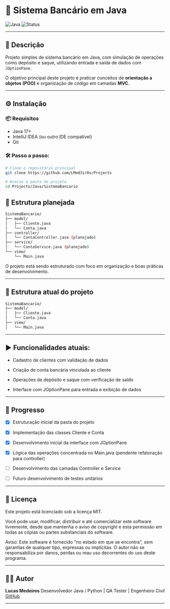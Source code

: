 # 🏦 Sistema Bancário em Java

![Java](https://img.shields.io/badge/Java-17-blue)
![Status](https://img.shields.io/badge/status-em%20desenvolvimento-yellow)

---

## 📌 Descrição

Projeto simples de sistema bancário em Java, com simulação de operações como depósito e saque, utilizando entrada e saída de dados com `JOptionPane`.

O objetivo principal deste projeto é praticar conceitos de **orientação a objetos (POO)** e organização de código em camadas **MVC**.

---

## ⚙️ Instalação

### 📦 Requisitos

* Java 17+
* IntelliJ IDEA (ou outro IDE compatível)
* Git

### 🛠 Passo a passo:

```bash
# Clone o repositório principal
git clone https://github.com/LMed3ir0s/Projects

# Acesse a pasta do projeto
cd Projects/Java/SistemaBancario

```

## 📂 Estrutura planejada
```bash
SistemaBancario/
├── model/
│   ├── Cliente.java
│   └── Conta.java
├── controller/
│   └── ContaController.java (planejado)
├── service/
│   └── ContaService.java (planejado)
└── view/
    └── Main.java
```
O projeto está sendo estruturado com foco em organização e boas práticas de desenvolvimento.

---

## 📂 Estrutura atual do projeto

```bash
SistemaBancario/
├── model/
│   ├── Cliente.java
│   └── Conta.java
├── view/
│   └── Main.java
```
---

## ▶️ Funcionalidades atuais:
- Cadastro de clientes com validação de dados

- Criação de conta bancária vinculada ao cliente

- Operações de depósito e saque com verificação de saldo

- Interface com JOptionPane para entrada e exibição de dados

---

## 🧪 Progresso

* [x] Estruturação inicial da pasta do projeto

* [x] Implementação das classes Cliente e Conta

* [x] Desenvolvimento inicial da interface com JOptionPane

* [x] Lógica das operações concentrada no Main.java (pendente refatoração para controller)

* [ ] Desenvolvimento das camadas Controller e Service

* [ ] Futuro desenvolvimento de testes unitários

---

## 📄 Licença

Este projeto está licenciado sob a licença MIT.

Você pode usar, modificar, distribuir e até comercializar este software livremente, desde que mantenha o aviso de copyright e esta permissão em todas as cópias ou partes substanciais do software.

Aviso:
Este software é fornecido "no estado em que se encontra", sem garantias de qualquer tipo, expressas ou implícitas.
O autor não se responsabiliza por danos, perdas ou mau uso decorrentes do uso deste programa.

---

## 👨‍💻 Autor

**Lucas Medeiros**
Desenvolvedor Java / Python | QA Tester | Engenheiro Civil
[GitHub](https://github.com/LMed3ir0s)

---